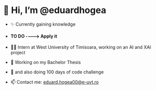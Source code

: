 # 👋 Hi, I’m @eduardhogea
- ✨ Currently gaining knowledge 
- #### TO DO ----> Apply it

- 🧑‍🎓 Intern at West University of Timisoara, working on an AI and XAI project
- 🤖 Working on my Bachelor Thesis
- 💯 and also doing 100 days of code challenge
- 📫 Contact me: eduard.hogea00@e-uvt.ro

<!---
eduardhogea/eduardhogea is a ✨ special ✨ repository because its `README.md` (this file) appears on your GitHub profile.
You can click the Preview link to take a look at your changes.
--->
